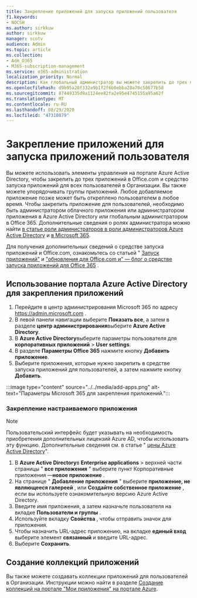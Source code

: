 ```yaml
---
title: Закрепление приложений для запуска приложений пользователя
f1.keywords:
- NOCSH
ms.author: sirkkuw
author: sirkkuw
manager: scotv
audience: Admin
ms.topic: article
ms.collection:
- Adm_O365
- M365-subscription-management
ms.service: o365-administration
localization_priority: Normal
description: Как глобальный администратор вы можете закрепить до трех приложений в средстве запуска приложений пользователей.
ms.openlocfilehash: d9b95a20f332a9b1f2f6b0ebba28a70c58677b58
ms.sourcegitcommit: 87449335d9a1124ee82fa2e95e4745155a95a62f
ms.translationtype: MT
ms.contentlocale: ru-RU
ms.lasthandoff: 08/29/2020
ms.locfileid: "47310879"
---
```

# <a name="pin-apps-to-your-users-app-launcher"></a>Закрепление приложений для запуска приложений пользователя

Вы можете использовать элементы управления на портале Azure Active Directory, чтобы закрепить до трех приложений в Office.com и средство запуска приложений для всех пользователей в Организации. Вы также можете упорядочивать группы приложений. Любое добавляемое приложение позже может быть откреплено пользователем в любое время. Чтобы закрепить приложение для пользователей, необходимо быть администратором облачного приложения или администратором приложения в Azure Active Directory или глобальным администратором в Office 365. Дополнительные сведения о ролях администратора можно найти [в статье роли администраторов в роли администраторов Azure Active Directory](https://docs.microsoft.com/azure/active-directory/users-groups-roles/directory-assign-admin-roles) и [в Microsoft 365](../add-users/about-admin-roles.md). 

Для получения дополнительных сведений о средстве запуска приложений и Office.com, ознакомьтесь со статьей " [Запуск приложений"](https://support.microsoft.com/office/79f12104-6fed-442f-96a0-eb089a3f476a) и ["обновления для Office.com и" — блог о средстве запуска приложений для Office 365](https://techcommunity.microsoft.com/t5/office-365-blog/updates-to-office-com-and-the-office-365-app-launcher/ba-p/1150503) .

## <a name="use-the-azure-active-directory-portal-to-pin-apps"></a>Использование портала Azure Active Directory для закрепления приложений

1. Перейдите в центр администрирования Microsoft 365 по адресу <a href="https://go.microsoft.com/fwlink/p/?linkid=2024339" target="_blank">https://admin.microsoft.com</a> .
2. В левой панели навигации выберите **Показать все**, а затем в разделе **центр администрирования**выберите **Azure Active Directory**.
3. В **Azure Active Directory**выберите параметры пользователя для **корпоративных приложений**  >  **User settings**.
4. В разделе **Параметры Office 365** нажмите кнопку **Добавить приложение**.
5. Выберите приложения, которые нужно закрепить в средстве запуска приложений для пользователей, а затем нажмите кнопку **Добавить**.

:::image type="content" source="../../media/add-apps.png" alt-text="Параметры Microsoft 365 для закрепления приложений.":::

### <a name="pin-a-custom-app"></a>Закрепление настраиваемого приложения

> [!NOTE]
> Пользовательский интерфейс будет указывать на необходимость приобретения дополнительных лицензий Azure AD, чтобы использовать эту функцию. Дополнительные сведения см. в статье " [цены Azure Active Directory](https://azure.microsoft.com/pricing/details/active-directory/)".

1. В **Azure Active Directory**в **Enterprise applications**  >  верхней части страницы " **все приложения** " выберите пункт Корпоративные приложения —**новое приложение** .
2. На странице " **Добавление приложения** " выберите **приложение, не являющееся галереей** , или **Создайте собственное приложение** , если вы используете ознакомительную версию Azure Active Directory. 
3. Введите имя приложения, а затем назначьте пользователя на вкладке **Пользователи и группы** .
4. Используйте вкладку **Свойства** , чтобы отправить значок для приложения.
5. Чтобы назначить URL-адрес приложению, на вкладке **единый вход** выберите элемент **связанный** и введите URL-адрес.
6. Выберите **Сохранить**.

## <a name="create-application-collections"></a>Создание коллекций приложений

Вы также можете создавать коллекции приложений для пользователей в Организации. Инструкции можно найти в разделе [Создание коллекций на портале "Мои приложения" на портале Azure](https://docs.microsoft.com/azure/active-directory/manage-apps/access-panel-collections).